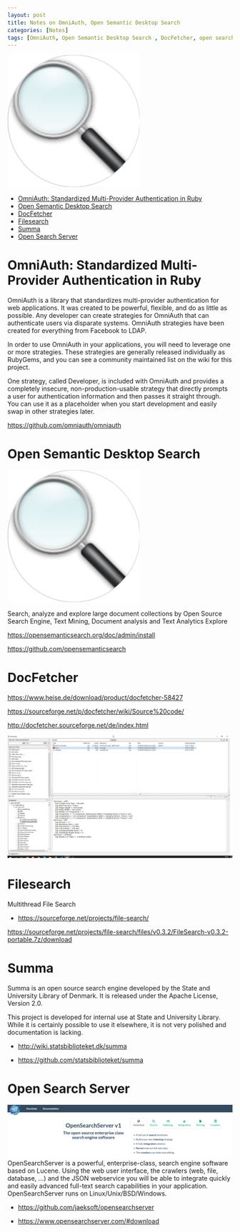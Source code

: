 ```yaml
---
layout: post
title: Notes on OmniAuth, Open Semantic Desktop Search
categories: [Notes]
tags: [OmniAuth, Open Semantic Desktop Search , DocFetcher, open search server , Keycloak OSS SSO ]
--- 
```

![](../pics/20230707123336_openssemanticsearch.png)

- [OmniAuth: Standardized Multi-Provider Authentication in Ruby](#omniauth-standardized-multi-provider-authentication-in-ruby)
- [Open Semantic Desktop Search](#open-semantic-desktop-search)
- [DocFetcher](#docfetcher)
- [Filesearch](#filesearch)
- [Summa](#summa)
- [Open Search Server](#open-search-server)

# OmniAuth: Standardized Multi-Provider Authentication in Ruby

OmniAuth is a library that standardizes multi-provider authentication for web applications. It was created to be powerful, flexible, and do as little as possible. Any developer can create strategies for OmniAuth that can authenticate users via disparate systems. OmniAuth strategies have been created for everything from Facebook to LDAP.

In order to use OmniAuth in your applications, you will need to leverage one or more strategies. These strategies are generally released individually as RubyGems, and you can see a community maintained list on the wiki for this project.

One strategy, called Developer, is included with OmniAuth and provides a completely insecure, non-production-usable strategy that directly prompts a user for authentication information and then passes it straight through. You can use it as a placeholder when you start development and easily swap in other strategies later.

<https://github.com/omniauth/omniauth>

# Open Semantic Desktop Search
![](../pics/20230707123336_openssemanticsearch.png)

Search, analyze and explore large document collections by Open Source Search Engine, Text Mining, Document analysis and Text Analytics Explore

<https://opensemanticsearch.org/doc/admin/install>

<https://github.com/opensemanticsearch>

# DocFetcher

<https://www.heise.de/download/product/docfetcher-58427>

<https://sourceforge.net/p/docfetcher/wiki/Source%20code/>

<http://docfetcher.sourceforge.net/de/index.html>

![](../pic/2021-02-03-14-18-22.png)

# Filesearch

Multithread File Search

- <https://sourceforge.net/projects/file-search/>

<https://sourceforge.net/projects/file-search/files/v0.3.2/FileSearch-v0.3.2-portable.7z/download>

# Summa
Summa is an open source search engine developed by the State and University Library of Denmark. It is released under the Apache License, Version 2.0.

This project is developed for internal use at State and University Library. While it is certainly possible to use it elsewhere, it is not very polished and documentation is lacking.


- <http://wiki.statsbiblioteket.dk/summa> 

- <https://github.com/statsbiblioteket/summa>

# Open Search Server
![](../pics/20230707123647_opensearchserver.png)
OpenSearchServer is a powerful, enterprise-class, search engine software based on Lucene. Using the web user interface, the crawlers (web, file, database, ...) and the JSON webservice you will be able to integrate quickly and easily advanced full-text search capabilities in your application. OpenSearchServer runs on Linux/Unix/BSD/Windows.

- <https://github.com/jaeksoft/opensearchserver>

- <https://www.opensearchserver.com/#download>

